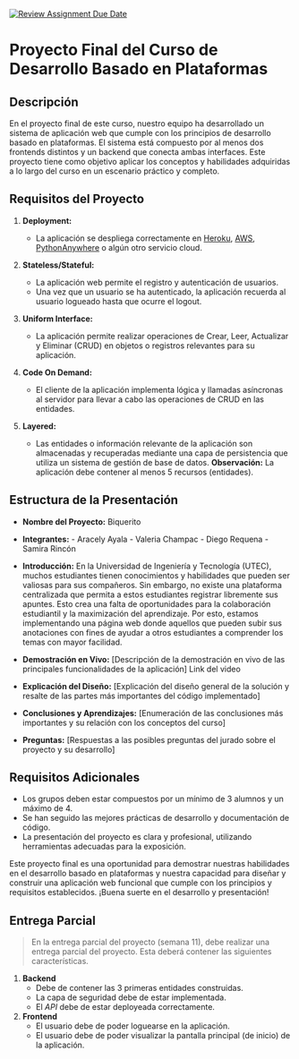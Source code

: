 [![Review Assignment Due Date](https://classroom.github.com/assets/deadline-readme-button-24ddc0f5d75046c5622901739e7c5dd533143b0c8e959d652212380cedb1ea36.svg)](https://classroom.github.com/a/VJAKwDcx)
# Proyecto Final del Curso de Desarrollo Basado en Plataformas

## Descripción

En el proyecto final de este curso, nuestro equipo ha desarrollado un sistema de aplicación web que cumple con los principios de desarrollo basado en plataformas. El sistema está compuesto por al menos dos frontends distintos y un backend que conecta ambas interfaces. Este proyecto tiene como objetivo aplicar los conceptos y habilidades adquiridas a lo largo del curso en un escenario práctico y completo.

## Requisitos del Proyecto

1. **Deployment:**
   - La aplicación se despliega correctamente en [Heroku](https://www.heroku.com/), [AWS](https://aws.amazon.com/), [PythonAnywhere](https://www.pythonanywhere.com/) o algún otro servicio cloud.

2. **Stateless/Stateful:**
   - La aplicación web permite el registro y autenticación de usuarios.
   - Una vez que un usuario se ha autenticado, la aplicación recuerda al usuario logueado hasta que ocurre el logout.

3. **Uniform Interface:**
   - La aplicación permite realizar operaciones de Crear, Leer, Actualizar y Eliminar (CRUD) en objetos o registros relevantes para su aplicación.

4. **Code On Demand:**
   - El cliente de la aplicación implementa lógica y llamadas asíncronas al servidor para llevar a cabo las operaciones de CRUD en las entidades.

5. **Layered:**
   - Las entidades o información relevante de la aplicación son almacenadas y recuperadas mediante una capa de persistencia que utiliza un sistema de gestión de base de datos. **Observación:** La aplicación debe contener al menos 5 recursos (entidades).

## Estructura de la Presentación

- **Nombre del Proyecto:** Biquerito
- **Integrantes:**
      - Aracely Ayala
      - Valeria Champac
      - Diego Requena
      - Samira Rincón
  
- **Introducción:**
      En la Universidad de Ingeniería y Tecnología (UTEC), muchos estudiantes tienen conocimientos y habilidades que pueden ser valiosas para sus compañeros. Sin embargo, no existe una plataforma centralizada que permita a estos estudiantes registrar libremente sus apuntes. Esto crea una falta de oportunidades para la colaboración estudiantil y la maximización del aprendizaje. Por esto, estamos implementando una página web donde aquellos que pueden subir sus anotaciones con fines de ayudar a otros estudiantes a comprender los temas con mayor facilidad.
  
- **Demostración en Vivo:** [Descripción de la demostración en vivo de las principales funcionalidades de la aplicación] Link del video
  
- **Explicación del Diseño:** [Explicación del diseño general de la solución y resalte de las partes más importantes del código implementado]
  
- **Conclusiones y Aprendizajes:** [Enumeración de las conclusiones más importantes y su relación con los conceptos del curso]
  
- **Preguntas:** [Respuestas a las posibles preguntas del jurado sobre el proyecto y su desarrollo]

## Requisitos Adicionales

- Los grupos deben estar compuestos por un mínimo de 3 alumnos y un máximo de 4.
- Se han seguido las mejores prácticas de desarrollo y documentación de código.
- La presentación del proyecto es clara y profesional, utilizando herramientas adecuadas para la exposición.

Este proyecto final es una oportunidad para demostrar nuestras habilidades en el desarrollo basado en plataformas y nuestra capacidad para diseñar y construir una aplicación web funcional que cumple con los principios y requisitos establecidos. ¡Buena suerte en el desarrollo y presentación!

## Entrega Parcial
> En la entrega parcial del proyecto (semana 11), debe realizar una entrega parcial del proyecto. Esta deberá contener las siguientes características.
1. **Backend**
   - Debe de contener las 3 primeras entidades construidas.
   - La capa de seguridad debe de estar implementada.
   - El *API* debe de estar deployeada correctamente.
2. **Frontend**
   - El usuario debe de poder loguearse en la aplicación.
   - El usuario debe de poder visualizar la pantalla principal (de inicio) de la aplicación.

